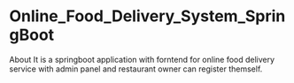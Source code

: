 # Online_Food_Delivery_System_SpringBoot
 About It is a springboot application with forntend for online food delivery service with admin panel and restaurant owner can register themself.
